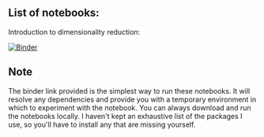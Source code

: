 ## List of notebooks:

Introduction to dimensionality reduction:

[![Binder](https://mybinder.org/badge_logo.svg)](https://mybinder.org/v2/gh/elswit/demos/HEAD?labpath=DimensionalityReduction.ipynb)

## Note
The binder link provided is the simplest way to run these notebooks. It will resolve any dependencies and provide you with a temporary environment in which to experiment with the notebook. You can always download and run the notebooks locally. I haven't kept an exhaustive list of the packages I use, so you'll have to install any that are missing yourself.
